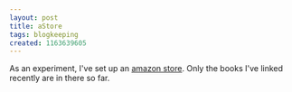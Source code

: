 ```yaml
---
layout: post
title: aStore
tags: blogkeeping
created: 1163639605
---
```

As an experiment, I've set up an [amazon store](http://astore.amazon.com/mcdema-20).  Only the books I've linked recently are in there so far.

